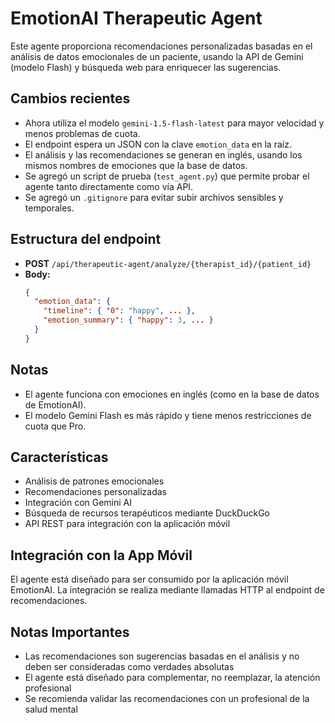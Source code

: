 # EmotionAI Therapeutic Agent

Este agente proporciona recomendaciones personalizadas basadas en el análisis de datos emocionales de un paciente, usando la API de Gemini (modelo Flash) y búsqueda web para enriquecer las sugerencias.

## Cambios recientes
- Ahora utiliza el modelo `gemini-1.5-flash-latest` para mayor velocidad y menos problemas de cuota.
- El endpoint espera un JSON con la clave `emotion_data` en la raíz.
- El análisis y las recomendaciones se generan en inglés, usando los mismos nombres de emociones que la base de datos.
- Se agregó un script de prueba (`test_agent.py`) que permite probar el agente tanto directamente como vía API.
- Se agregó un `.gitignore` para evitar subir archivos sensibles y temporales.



## Estructura del endpoint
- **POST** `/api/therapeutic-agent/analyze/{therapist_id}/{patient_id}`
- **Body:**
   ```json
   {
     "emotion_data": {
       "timeline": { "0": "happy", ... },
       "emotion_summary": { "happy": 3, ... }
     }
   }
   ```

## Notas
- El agente funciona con emociones en inglés (como en la base de datos de EmotionAI).
- El modelo Gemini Flash es más rápido y tiene menos restricciones de cuota que Pro.

## Características

- Análisis de patrones emocionales
- Recomendaciones personalizadas
- Integración con Gemini AI
- Búsqueda de recursos terapéuticos mediante DuckDuckGo
- API REST para integración con la aplicación móvil


## Integración con la App Móvil

El agente está diseñado para ser consumido por la aplicación móvil EmotionAI. La integración se realiza mediante llamadas HTTP al endpoint de recomendaciones.

## Notas Importantes

- Las recomendaciones son sugerencias basadas en el análisis y no deben ser consideradas como verdades absolutas
- El agente está diseñado para complementar, no reemplazar, la atención profesional
- Se recomienda validar las recomendaciones con un profesional de la salud mental 